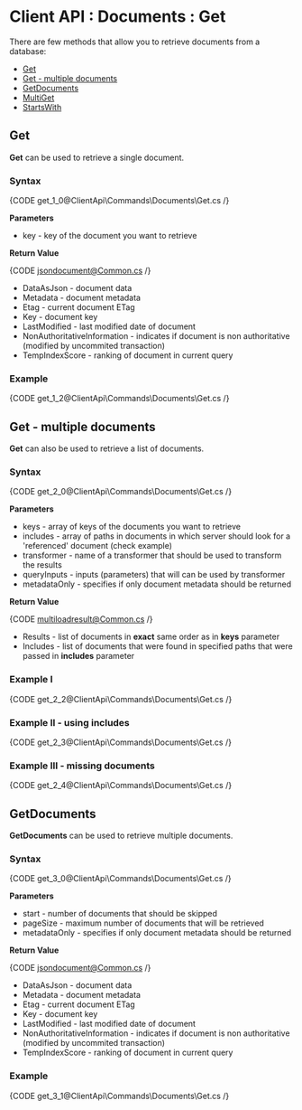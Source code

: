 # Client API : Documents : Get

There are few methods that allow you to retrieve documents from a database:   
- [Get](../../../client-api/commands/documents/get#get)   
- [Get - multiple documents](../../../client-api/commands/documents/get#get---multiple-documents)   
- [GetDocuments](../../../client-api/commands/documents/get)   
- [MultiGet](../../client-api/commands/documents/get)    
- [StartsWith](../../client-api/commands/documents/get)  

## Get

**Get** can be used to retrieve a single document.

### Syntax

{CODE get_1_0@ClientApi\Commands\Documents\Get.cs /}

**Parameters**   

- key - key of the document you want to retrieve   

**Return Value**

{CODE jsondocument@Common.cs /}

- DataAsJson - document data   
- Metadata - document metadata  
- Etag - current document ETag   
- Key - document key  
- LastModified - last modified date of document   
- NonAuthoritativeInformation - indicates if document is non authoritative (modified by uncommited transaction)   
- TempIndexScore - ranking of document in current query   

### Example

{CODE get_1_2@ClientApi\Commands\Documents\Get.cs /}

## Get - multiple documents

**Get** can also be used to retrieve a list of documents.

### Syntax

{CODE get_2_0@ClientApi\Commands\Documents\Get.cs /}

**Parameters**   

- keys - array of keys of the documents you want to retrieve   
- includes - array of paths in documents in which server should look for a 'referenced' document (check example)   
- transformer - name of a transformer that should be used to transform the results   
- queryInputs - inputs (parameters) that will can be used by transformer
- metadataOnly - specifies if only document metadata should be returned   

**Return Value**

{CODE multiloadresult@Common.cs /}

- Results - list of documents in **exact** same order as in **keys** parameter      
- Includes - list of documents that were found in specified paths that were passed in **includes** parameter      

### Example I

{CODE get_2_2@ClientApi\Commands\Documents\Get.cs /}

### Example II - using includes

{CODE get_2_3@ClientApi\Commands\Documents\Get.cs /}

### Example III - missing documents

{CODE get_2_4@ClientApi\Commands\Documents\Get.cs /}

## GetDocuments

**GetDocuments** can be used to retrieve multiple documents.

### Syntax

{CODE get_3_0@ClientApi\Commands\Documents\Get.cs /}

**Parameters**   

- start - number of documents that should be skipped   
- pageSize - maximum number of documents that will be retrieved   
- metadataOnly - specifies if only document metadata should be returned   

**Return Value**

{CODE jsondocument@Common.cs /}

- DataAsJson - document data   
- Metadata - document metadata  
- Etag - current document ETag   
- Key - document key  
- LastModified - last modified date of document   
- NonAuthoritativeInformation - indicates if document is non authoritative (modified by uncommited transaction)   
- TempIndexScore - ranking of document in current query   

### Example

{CODE get_3_1@ClientApi\Commands\Documents\Get.cs /}